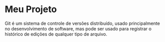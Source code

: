 # Meu Projeto
Git é um sistema de controle de versões distribuído, usado principalmente no desenvolvimento de software, mas pode ser usado para registrar o histórico de edições de qualquer tipo de arquivo.